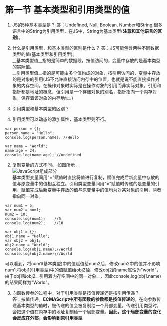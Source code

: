 # 第一节 基本类型和引用类型的值
1. JS的5种基本类型是？
  答：Undefined, Null, Boolean, Number和String.很多语言中的String为引用类型，在JS中，String为基本类型(__注意和其他语言的区别__)。  
  
2. 什么是引用类型，和基本类型的区别是什么？
  答：JS可能包含两种不同数据类型的值(基本类型和引用类型)。  
  __基本类型值__指的是简单的数据段，按值访问的，变量中存放的是基本类型的实际值。  
  __引用类型值__指的是可能由多个值构成的对象，按引用访问的，变量中存放的是对象的引用(JS不允许直接访问内存中的位置，也就是说不能直接操作对象的内存空间。在操作对象时实际是在操作对象的引用而非实际对象。引用和指针都是地址的概念，但引用是一个存储对象的别名，指针指向一个内存对象，保存着该对象的内存地址。)  
  
3. 引用类型和基本类型的区别？
  1. 引用类型可以动态的添加属性，基本类型则不行。
  ```
  var person = {};
  person.name = "Hello";
  console.log(person.name); //Hello
  
  var name = "World";
  name.age = 24;
  console.log(name.age); //undefined
  ```  
  
  2. 复制变量的方式不同。
  如图所示，  
  ![JavaScript组成部分](../../res/pic/4_1.jpg)  
  基本类型变量间用"="赋值时直接将值进行复制，赋值完成后新变量中存放的值与原变量中的值相互独立。引用类型变量间用"="赋值时传递的是变量的引用，赋值完成后新变量中存放的值与原变量中的值均为对某对象的引用，两者指向同一对象。
  ```
  var num1 = 5;
  var num2 = num1;
  num2 = 10;
  console.log(num1);    //5
  console.log(num2);    //10
  
  var obj1 = {};
  obj1.name = "Hello";
  var obj2 = obj1;
  obj2.name = "World";
  console.log(obj1.name);//World
  console.log(obj2.name);//World
  ```
  可以看到，将num1(基本类型)中的值赋值给num2后，修改num2中的值并不影响num1.将obj1(引用类型)中的值赋值给obj2轴，修改obj2的name属性为"world"，由于obj1和obj2__引用着内存空间中的同一对象__，因此console.log(obj1.name)的结果同样为"World"。  
  
  3. 向函数传参的过程中，对于引用类型是按值传递还是按引用传递？  
  答：按值传递。__ECMAScript中所有函数的参数都是按值传递的__。在向参数传递基本类型的值时，被传递的值会被复制给一个局部变量。传递引用类型时，会把这个值在内存中的地址复制给一个局部变量。__因此，这个局部变量的变化会反应在外部，会影响到原引用类型__  
 